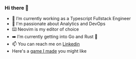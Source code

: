 ### Hi there 👋

- 🔭 I’m currently working as a Typescript Fullstack Engineer
- 🌟 I'm passionate about Analytics and DevOps
- ⌨️ Neovim is my editor of choice
- ➡️ I’m currently getting into Go and Rust 🦀
- 📫 You can reach me on [Linkedin](https://www.linkedin.com/in/aleksandar-ivanov-1a35981a1/)
- Here's a [game I made](https://the-onion-or-q50pymvij-maimunar.vercel.app/) you might like
